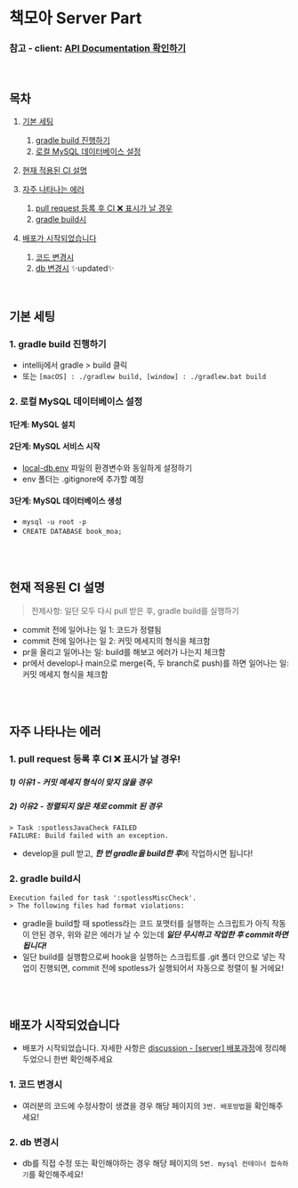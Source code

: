 # 책모아 Server Part
### 참고 - client: [API Documentation 확인하기](https://twisty-hygienic-bea.notion.site/API-c1b59bbf40fe4b22b9d4ec8eb987990f)

<br>

## 목차

1. [기본 세팅](#기본-세팅)
	1. [gradle build 진행하기](#gradle-build-진행하기)
	2. [로컬 MySQL 데이터베이스 설정](#로컬-mysql-데이터베이스-설정)

2. [현재 적용된 CI 설명](#현재-적용된-ci-설명)

3. [자주 나타나는 에러](#자주-나타나는-에러)
	1. [pull request 등록 후 CI ❌ 표시가 날 경우](#pull-request-등록-후-ci--표시가-날-경우)
	2. [gradle build시](#gradle-build시)

4. [배포가 시작되었습니다](#배포가-시작되었습니다) 
	1. [코드 변경시](#코드-변경시)
	2. [db 변경시](#db-변경시) ✨updated✨
 
<br>

## 기본 세팅
### 1. gradle build 진행하기
- intellij에서 gradle > build 클릭
- 또는 ```[macOS] : ./gradlew build, [window] : ./gradlew.bat build```

### 2. 로컬 MySQL 데이터베이스 설정

#### 1단계: MySQL 설치

#### 2단계: MySQL 서비스 시작

* [local-db.env]() 파일의 환경변수와 동일하게 설정하기
* env 폴더는 .gitignore에 추가할 예정

#### 3단계: MySQL 데이터베이스 생성

* ```mysql -u root -p```
* ```CREATE DATABASE book_moa;```

<br>
<br>

## 현재 적용된 CI 설명
> 전제사항: 일단 모두 다시 pull 받은 후, gradle build를 실행하기
- commit 전에 일어나는 일 1: 코드가 정렬됨
- commit 전에 일어나는 일 2: 커밋 메세지의 형식을 체크함
- pr을 올리고 일어나는 일: build를 해보고 에러가 나는지 체크함
- pr에서 develop나 main으로 merge(즉, 두 branch로 push)를 하면 일어나는 일: 커밋 메세지 형식을 체크함

<br>
<br>

## 자주 나타나는 에러

### 1. pull request 등록 후 CI ❌ 표시가 날 경우!
##### 1) 이유1 - 커밋 메세지 형식이 맞지 않을 경우
##### 2) 이유2 - 정렬되지 않은 채로 commit 된 경우

	> Task :spotlessJavaCheck FAILED
	FAILURE: Build failed with an exception.

- develop을 pull 받고, ***한 번 gradle을 build한 후***에 작업하시면 됩니다!

### 2. gradle build시

	Execution failed for task ':spotlessMiscCheck'.
	> The following files had format violations:

- gradle을 build할 때 spotless라는 코드 포맷터를 실행하는 스크립트가 아직 작동이 안된 경우, 위와 같은 에러가 날 수 있는데 _**일단 무시하고 작업한 후 commit하면 됩니다!**_
- 일단 build를 실행함으로써 hook을 실행하는 스크립트를 .git 폴더 안으로 넣는 작업이 진행되면, commit 전에 spotless가 실행되어서 자동으로 정렬이 될 거에요!

<br>
<br>

## 배포가 시작되었습니다
- 배포가 시작되었습니다. 자세한 사항은 [discussion - [server] 배포과정](https://github.com/orgs/BookMoA/discussions/116)에 정리해두었으니 한번 확인해주세요
### 1. 코드 변경시
- 여러분의 코드에 수정사항이 생겼을 경우 해당 페이지의 `3번. 배포방법`을 확인해주세요!
### 2. db 변경시
- db를 직접 수정 또는 확인해야하는 경우 해당 페이지의 `5번. mysql 컨테이너 접속하기`를 확인해주세요!
